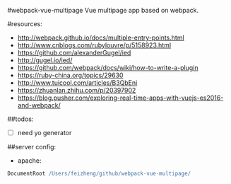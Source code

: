 #webpack-vue-multipage
Vue multipage app based on webpack.


#resources:
+ http://webpack.github.io/docs/multiple-entry-points.html
+ http://www.cnblogs.com/rubylouvre/p/5158923.html
+ https://github.com/alexanderGugel/ied
+ http://gugel.io/ied/
+ https://github.com/webpack/docs/wiki/how-to-write-a-plugin
+ https://ruby-china.org/topics/29630
+ http://www.tuicool.com/articles/B3QbEni
+ https://zhuanlan.zhihu.com/p/20397902
+ https://blog.pusher.com/exploring-real-time-apps-with-vuejs-es2016-and-webpack/

##todos:
- [ ] need yo generator

##server config:
+ apache:
```apache
DocumentRoot /Users/feizheng/github/webpack-vue-multipage/
```

